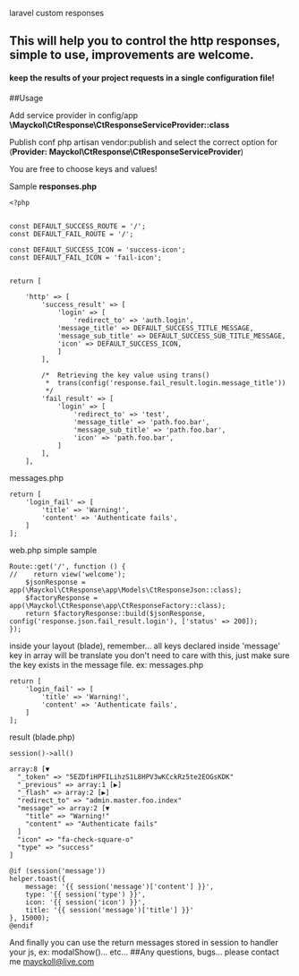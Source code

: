 laravel custom responses


## This will help you to control the http responses, simple to use, improvements are welcome.

#### keep the results of your project requests in a single configuration file!

##Usage

Add service provider in config/app <strong>\Mayckol\CtResponse\CtResponseServiceProvider::class</strong>

Publish conf
php artisan vendor:publish
and select the correct option for (<strong>Provider: Mayckol\CtResponse\CtResponseServiceProvider</strong>)

You are free to choose keys and values!

Sample
**responses.php**
```
<?php


const DEFAULT_SUCCESS_ROUTE = '/';
const DEFAULT_FAIL_ROUTE = '/';

const DEFAULT_SUCCESS_ICON = 'success-icon';
const DEFAULT_FAIL_ICON = 'fail-icon';


return [

    'http' => [
        'success_result' => [
            'login' => [
                'redirect_to' => 'auth.login',
            'message_title' => DEFAULT_SUCCESS_TITLE_MESSAGE,
            'message_sub_title' => DEFAULT_SUCCESS_SUB_TITLE_MESSAGE,
            'icon' => DEFAULT_SUCCESS_ICON,
            ]
        ],

        /*  Retrieving the key value using trans()
         *  trans(config('response.fail_result.login.message_title'))
         */
        'fail_result' => [
            'login' => [
                'redirect_to' => 'test',
                'message_title' => 'path.foo.bar',
                'message_sub_title' => 'path.foo.bar',
                'icon' => 'path.foo.bar',
            ]
        ],
    ],

```
messages.php

```
return [
    'login_fail' => [
        'title' => 'Warning!',
        'content' => 'Authenticate fails',
    ]
];
```
web.php simple sample
```
Route::get('/', function () {
//    return view('welcome');
    $jsonResponse = app(\Mayckol\CtResponse\app\Models\CtResponseJson::class);
    $factoryResponse = app(\Mayckol\CtResponse\app\CtResponseFactory::class);
    return $factoryResponse::build($jsonResponse, config('response.json.fail_result.login'), ['status' => 200]);
});

````
inside your layout (blade), remember... all keys declared inside 'message' key in array will be translate
you don't need to care with this, just make sure the key exists in the message file. 
ex:
messages.php
```
return [
    'login_fail' => [
        'title' => 'Warning!',
        'content' => 'Authenticate fails',
    ]
];
```
result (blade.php)
```
session()->all()

array:8 [▼
  "_token" => "5EZDfiHPFILihzS1L8HPV3wKCckRz5te2EOGsKDK"
  "_previous" => array:1 [▶]
  "_flash" => array:2 [▶]
  "redirect_to" => "admin.master.foo.index"
  "message" => array:2 [▼
    "title" => "Warning!"
    "content" => "Authenticate fails"
  ]
  "icon" => "fa-check-square-o"
  "type" => "success"
]

@if (session('message'))
helper.toast({
    message: '{{ session('message')['content'] }}',
    type: '{{ session('type') }}',
    icon: '{{ session('icon') }}',
    title: '{{ session('message')['title'] }}'
}, 15000);
@endif
```
And finally you can use the return messages stored in session to handler your js, ex: modalShow()... etc...
##Any questions, bugs... please contact me
mayckoll@live.com
